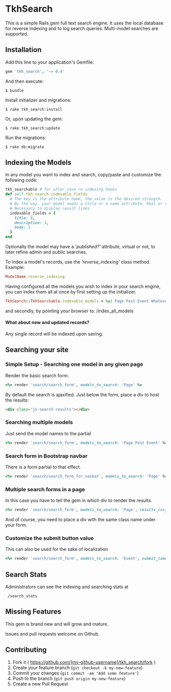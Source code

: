 # TkhSearch

This is a simple Rails gem full text search engine. It uses the local database for reverse indexing and to log search queries. Multi-model searches are supported.


## Installation

Add this line to your application's Gemfile:

```ruby
gem 'tkh_search', '~> 0.4'
```

And then execute:

    $ bundle

Install initializer and migrations:

    $ rake tkh_search:install

Or, upon updating the gem:

    $ rake tkh_search:update

Run the migrations:

    $ rake db:migrate


## Indexing the Models

In any model you want to index and search, copy/paste and customize the following code:

```ruby
tkh_searchable # for after_save re-indexing hooks
def self.tkh_search_indexable_fields
  # The key is the attribute name, the value is the desired strength.
  # By the way, your model needs a title or a name attribute. Real or virtual.
  # Necessary to display result links
  indexable_fields = {
    title: 8,
    description: 3,
    body: 2
  }
end
```

Optionally the model may have a _'published?'_ attribute, virtual or not, to later refine admin and public searches.

To index a model's records, use the _'reverse_indexing'_ class method. Example:

```ruby
ModelName.reverse_indexing
```

Having configured all the models you wish to index in your search engine, you can index them all at once by first setting up the initializer.

```ruby
TkhSearch::TkhSearchable.indexable_models = %w( Page Post Event WhateverYouWant )
```

and secondly, by pointing your browser to: /index_all_models

#### What about new and updated records?

Any single record will be indexed upon saving.


## Searching your site

### Simple Setup - Searching one model in any given page

Render the basic search form:

```ruby
<%= render 'search/search_form', models_to_search: 'Page' %>
```

By default the search is ajaxified. Just below the form, place a div to host the results:

```html
<div class="js-search-results"></div>
```

### Searching multiple models

Just send the model names to the partial

```ruby
<%= render 'search/search_form', models_to_search: 'Page Post Event' %>
```

### Search form in Bootstrap navbar

There is a form partial to that effect.

```ruby
<%= render 'search/search_form_for_navbar', models_to_search: 'Page' %>
```

### Multiple search forms in a page

In this case you have to tell the gem in which div to render the results.

```ruby
<%= render 'search/search_form', models_to_search: 'Page', results_css_class: 'blog-js-search-results' %>
```

And of course, you need to place a div with the same class name under your form.

### Customize the submit button value


This can also be used for the sake of localization

```ruby
<%= render 'search/search_form', models_to_search: 'Event', submit_label: 'find an awesome event' %>
```

## Search Stats

Administrators can see the indexing and searching stats at

     /search_stats

## Missing Features

This gem is brand new and will grow and mature.

Issues and pull requests welcome on Github.



## Contributing

1. Fork it ( https://github.com/[my-github-username]/tkh_search/fork )
2. Create your feature branch (`git checkout -b my-new-feature`)
3. Commit your changes (`git commit -am 'Add some feature'`)
4. Push to the branch (`git push origin my-new-feature`)
5. Create a new Pull Request

